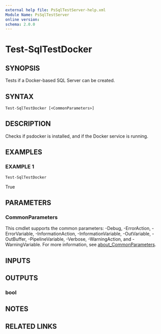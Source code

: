 ```yaml
---
external help file: PsSqlTestServer-help.xml
Module Name: PsSqlTestServer
online version:
schema: 2.0.0
---
```


# Test-SqlTestDocker

## SYNOPSIS
Tests if a Docker-based SQL Server can be created.

## SYNTAX

```
Test-SqlTestDocker [<CommonParameters>]
```

## DESCRIPTION
Checks if psdocker is installed, and if the Docker service is running.

## EXAMPLES

### EXAMPLE 1
```
Test-SqlTestDocker
```

True

## PARAMETERS

### CommonParameters
This cmdlet supports the common parameters: -Debug, -ErrorAction, -ErrorVariable, -InformationAction, -InformationVariable, -OutVariable, -OutBuffer, -PipelineVariable, -Verbose, -WarningAction, and -WarningVariable. For more information, see [about_CommonParameters](http://go.microsoft.com/fwlink/?LinkID=113216).

## INPUTS

## OUTPUTS

### bool
## NOTES

## RELATED LINKS
